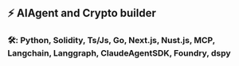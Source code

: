 ## ⚡️ AIAgent and Crypto builder
### 🛠️: Python, Solidity, Ts/Js, Go, Next.js, Nust.js, MCP, Langchain, Langgraph, ClaudeAgentSDK, Foundry, dspy


<!--
**JinTanba/JinTanba** is a ✨ _special_ ✨ repository because its `README.md` (this file) appears on your GitHub profile.

Here are some ideas to get you started:

- 🔭 I’m currently working on ...
- 🌱 I’m currently learning ...
- 👯 I’m looking to collaborate on ...
- 🤔 I’m looking for help with ...
- 💬 Ask me about ...
- 📫 How to reach me: ...
- 😄 Pronouns: ...
- ⚡ Fun fact: ...
-->
